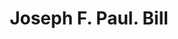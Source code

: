 ---
doi: 10.7916/D8F49142
date_other: '1860'
date_other_textual: 1860-1869
form: printed ephemera
genre:
- Invoices
name:
- Joseph F. Paul
object_in_context_url: https://biggert.cul.columbia.edu/items/view/ave_biggert_00412
subject_hierarchical_geographic:
- Boston, Massachusetts, United States
subject_name:
- Joseph F. Paul
title: Joseph F. Paul. Bill
sort_title: Joseph F. Paul. Bill
call_number: ave_biggert_00412
coordinates:
- 42.35805555555556,-71.06361111111111
pid: ave_biggert_00412
identifiers: ave_biggert_00412
thumbnail: https://derivativo-3.library.columbia.edu/iiif/2/ldpd:344098/full/!256,256/0/native.jpg
permalink: /biggert/ave_biggert_00412/
layout: iiif-image-page
---